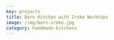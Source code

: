 ```yaml
---
key: projects
title: Barn Kitchen with Iroko Worktops
image: /img/barn-iroko.jpg
category: handmade-kitchens
---
```


